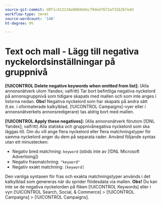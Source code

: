 ```yaml
---
source-git-commit: d0f1c413134a0868ddec79ded7672af316267edd
workflow-type: tm+mt
source-wordcount: '148'
ht-degree: 0%

---
```

# Text och mall - Lägg till negativa nyckelordsinställningar på gruppnivå

**[!UICONTROL Delete negative keywords when omitted from list]:** (Alla annonsnätverk utom Yandex; valfritt) Tar bort befintliga negativa nyckelord på annonsgruppnivå som tidigare skapats med mallen och som inte anges i listorna nedan. **Obs!** Negativa nyckelord som har skapats på andra sätt (t.ex. i oformaterade kalkylblad, [!UICONTROL Campaigns]-vyer eller i annonsnätverkets annonsredigerare) tas aldrig bort med mallen.

**[!UICONTROL Apply these negatives]:** (Alla annonsnätverk förutom [!DNL Yandex]; valfritt) Alla statiska och gruppnivånegativa nyckelord som ska läggas till. Om du vill ange flera nyckelord eller flera matchningstyper för samma nyckelord anger du dem på separata rader. Använd följande syntax utan ett minustecken:

* Negativ bred matchning: `keyword` (stöds inte av [!DNL Microsoft Advertising])
* Negativ frasmatchning: `"keyword"`
* Negativ exakt matchning: `[keyword]`

Den vanliga syntaxen för fras och exakta matchningstyper används i det kalkylblad som genereras när du sprider flödesdata via mallen. **Obs!** Du kan inte se de negativa nyckelorden på fliken [!UICONTROL Keywords] eller i vyn [!UICONTROL Search, Social, & Commerce] > [!UICONTROL Campaigns] > [!UICONTROL Campaigns].
